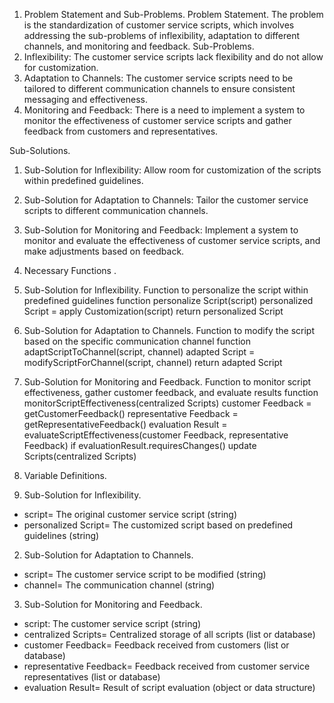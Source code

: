 1. Problem Statement and Sub-Problems.
Problem Statement.
The problem is the standardization of customer service scripts, which involves addressing the sub-problems of inflexibility, adaptation to different channels, and monitoring and feedback.
Sub-Problems.
1. Inflexibility: The customer service scripts lack flexibility and do not allow for customization.
2. Adaptation to Channels: The customer service scripts need to be tailored to different communication channels to ensure consistent messaging and effectiveness.
3. Monitoring and Feedback: There is a need to implement a system to monitor the effectiveness of customer service scripts and gather feedback from customers and representatives.

Sub-Solutions.
1. Sub-Solution for Inflexibility: Allow room for customization of the scripts within predefined guidelines.
2. Sub-Solution for Adaptation to Channels: Tailor the customer service scripts to different communication channels.
3. Sub-Solution for Monitoring and Feedback: Implement a system to monitor and evaluate the effectiveness of customer service scripts, and make adjustments based on feedback.

2. Necessary Functions .
1. Sub-Solution for Inflexibility.
Function to personalize the script within predefined guidelines
function personalize Script(script)
    personalized Script = apply Customization(script)
    return personalized Script


2. Sub-Solution for Adaptation to Channels.
 Function to modify the script based on the specific communication channel
function adaptScriptToChannel(script, channel)
    adapted Script = modifyScriptForChannel(script, channel)
    return adapted Script

3. Sub-Solution for Monitoring and Feedback.
 Function to monitor script effectiveness, gather customer feedback, and evaluate results
function monitorScriptEffectiveness(centralized Scripts)
    customer Feedback = getCustomerFeedback()
    representative Feedback = getRepresentativeFeedback()
    evaluation Result = evaluateScriptEffectiveness(customer Feedback, representative Feedback) 
    if evaluationResult.requiresChanges()
        update Scripts(centralized Scripts)

3. Variable Definitions.
1. Sub-Solution for Inflexibility.
- script= The original customer service script (string)
- personalized Script= The customized script based on predefined guidelines (string)

2. Sub-Solution for Adaptation to Channels.

- script= The customer service script to be modified (string)
- channel= The communication channel (string)

3. Sub-Solution for Monitoring and Feedback.
- script: The customer service script (string)
- centralized Scripts= Centralized storage of all scripts (list or database)
- customer Feedback= Feedback received from customers (list or database)
- representative Feedback= Feedback received from customer service representatives (list or database)
- evaluation Result= Result of script evaluation (object or data structure)














